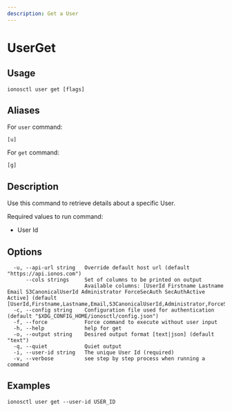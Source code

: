 ```yaml
---
description: Get a User
---
```


# UserGet

## Usage

```text
ionosctl user get [flags]
```

## Aliases

For `user` command:

```text
[u]
```

For `get` command:

```text
[g]
```

## Description

Use this command to retrieve details about a specific User.

Required values to run command:

* User Id

## Options

```text
  -u, --api-url string   Override default host url (default "https://api.ionos.com")
      --cols strings     Set of columns to be printed on output 
                         Available columns: [UserId Firstname Lastname Email S3CanonicalUserId Administrator ForceSecAuth SecAuthActive Active] (default [UserId,Firstname,Lastname,Email,S3CanonicalUserId,Administrator,ForceSecAuth,SecAuthActive,Active])
  -c, --config string    Configuration file used for authentication (default "$XDG_CONFIG_HOME/ionosctl/config.json")
  -f, --force            Force command to execute without user input
  -h, --help             help for get
  -o, --output string    Desired output format [text|json] (default "text")
  -q, --quiet            Quiet output
  -i, --user-id string   The unique User Id (required)
  -v, --verbose          see step by step process when running a command
```

## Examples

```text
ionosctl user get --user-id USER_ID
```


